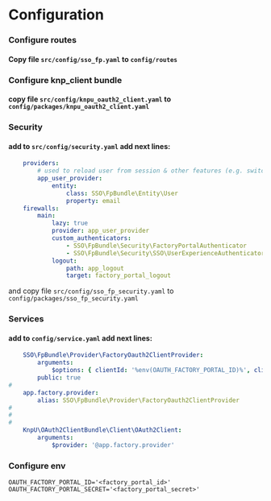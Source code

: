 # Configuration
### Configure routes
#### Copy file `src/config/sso_fp.yaml` to `config/routes`

### Configure knp_client bundle
#### copy file `src/config/knpu_oauth2_client.yaml` to `config/packages/knpu_oauth2_client.yaml`

### Security
#### add to `src/config/security.yaml` add next lines:
```yaml
    providers:
        # used to reload user from session & other features (e.g. switch_user)
        app_user_provider:
            entity:
                class: SSO\FpBundle\Entity\User
                property: email
    firewalls:
        main:
            lazy: true
            provider: app_user_provider
            custom_authenticators:
                - SSO\FpBundle\Security\FactoryPortalAuthenticator
                - SSO\FpBundle\Security\SSO\UserExperienceAuthenticator
            logout:
                path: app_logout
                target: factory_portal_logout
```
and copy file `src/config/sso_fp_security.yaml` to `config/packages/sso_fp_security.yaml`

### Services
#### add to `config/service.yaml` add next lines:
````yaml
    SSO\FpBundle\Provider\FactoryOauth2ClientProvider:
        arguments:
            $options: { clientId: '%env(OAUTH_FACTORY_PORTAL_ID)%', clientSecret: '%env(OAUTH_FACTORY_PORTAL_SECRET)%' }
        public: true
#
    app.factory.provider:
        alias: SSO\FpBundle\Provider\FactoryOauth2ClientProvider
#
#
#
    KnpU\OAuth2ClientBundle\Client\OAuth2Client:
        arguments:
            $provider: '@app.factory.provider'

````
### Configure env
```Env
OAUTH_FACTORY_PORTAL_ID='<factory_portal_id>'
OAUTH_FACTORY_PORTAL_SECRET='<factory_portal_secret>'
```
    